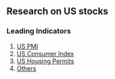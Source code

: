 ## Research on US stocks

### Leading Indicators
1) [US PMI](https://www.ismworld.org/supply-management-news-and-reports/reports/ism-report-on-business/)
2) [US Consumer Index](https://data.sca.isr.umich.edu/data-archive/mine.php)
3) [US Housing Permits](https://www.census.gov/construction/nrc/index.html)
5) [Others](https://www.investopedia.com/articles/personal-finance/020215/top-ten-us-economic-indicators.asp)
